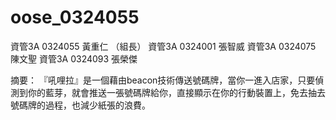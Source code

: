 # oose_0324055
資管3A 0324055 黃重仁 （組長）
資管3A 0324001 張智威
資管3A 0324075 陳文聖
資管3A 0324093 張榮傑


摘要：
  『吼哩拉』是一個藉由beacon技術傳送號碼牌，當你一進入店家，只要偵測到你的藍芽，就會推送一張號碼牌給你，直接顯示在你的行動裝置上，免去抽去號碼牌的過程，也減少紙張的浪費。
